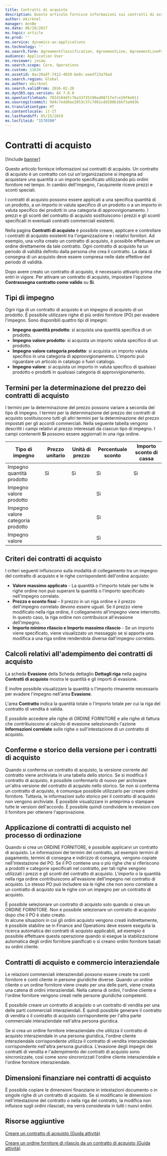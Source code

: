 ```yaml
---
title: Contratti di acquisto
description: Questo articolo fornisce informazioni sui contratti di acquisto. Un contratto di acquisto è un contratto con cui un'organizzazione si impegna ad acquistare una quantità o un importo specificato utilizzando più ordini fornitore nel tempo. In cambio dell'impegno, l'acquirente riceve prezzi e sconti speciali.
author: mkirknel
manager: AnnBe
ms.date: 06/20/2017
ms.topic: article
ms.prod: ''
ms.service: dynamics-ax-applications
ms.technology: ''
ms.search.form: AgreementClassification, AgreementLine, AgreementLinePrompt, PurchAgreement, PurchAgreementCreate, PurchAgreementGenerateReleaseOrder, PurchAgreementHistory, PurchAgreementInvoiceJournal
audience: Application User
ms.reviewer: josaw
ms.search.scope: Core, Operations
ms.custom: 11634
ms.assetid: 8ac20adf-7412-4929-be8c-aaedf23a76ad
ms.search.region: Global
ms.author: mkirknel
ms.search.validFrom: 2016-02-28
ms.dyn365.ops.version: AX 7.0.0
ms.openlocfilehash: 7024104dfc76a33735199ad0871fe7ce29f8e011
ms.sourcegitcommit: 9d4c7edd0ae2053c37c7d81cdd180b16bf3a9d3b
ms.translationtype: HT
ms.contentlocale: it-IT
ms.lasthandoff: 05/15/2019
ms.locfileid: "1570390"
---
```

# <a name="purchase-agreements"></a>Contratti di acquisto

[!include [banner](../includes/banner.md)]

Questo articolo fornisce informazioni sui contratti di acquisto. Un contratto di acquisto è un contratto con cui un'organizzazione si impegna ad acquistare una quantità o un importo specificato utilizzando più ordini fornitore nel tempo. In cambio dell'impegno, l'acquirente riceve prezzi e sconti speciali. 

I contratti di acquisto possono essere applicati a una specifica quantità di un prodotto, a un importo in valuta specifico di un prodotto o a un importo in valuta specifico dei prodotti in una categoria di approvvigionamento. I prezzi e gli sconti del contratto di acquisto sostituiscono i prezzi e gli sconti specificati in eventuali contratti commerciali esistenti.  

Nella pagina **Contratti di acquisto** è possibile creare, applicare e controllare i contratti di acquisto esistenti tra l'organizzazione e i relativi fornitori. Ad esempio, una volta creato un contratto di acquisto, è possibile effettuare un ordine direttamente da tale contratto. Ogni contratto di acquisto ha un periodo di validità definito dalla persona che crea il contratto. La data di consegna di un acquisto deve essere compresa nelle date effettive del periodo di validità.  

Dopo avere creato un contratto di acquisto, è necessario attivarlo prima che entri in vigore. Per attivare un contratto di acquisto, impostare l'opzione **Contrassegna contratto come valido** su **Sì**.

## <a name="commitment-types"></a>Tipi di impegno
Ogni riga di un contratto di acquisto è un impegno di acquisto di un prodotto. È possibile utilizzare righe di più ordini fornitore (PO) per evadere l'impegno. Sono disponibili quattro tipi di impegni:

-   **Impegno quantità prodotto**: si acquista una quantità specifica di un prodotto.
-   **Impegno valore prodotto**: si acquista un importo valuta specifico di un prodotto.
-   **Impegno valore categoria prodotto**: si acquista un importo valuta specifico in una categoria di approvvigionamento. L'importo può riguardare un articolo in catalogo o fuori catalogo.
-   **Impegno valore**: si acquista un importo in valuta specifico di qualsiasi prodotto o prodotti in qualsiasi categoria di approvvigionamento.

## <a name="pricing-terms-for-purchase-agreements"></a>Termini per la determinazione del prezzo dei contratti di acquisto
I termini per la determinazione del prezzo possono variare a seconda del tipo di impegno. I termini per la determinazione del prezzo dei contratti di acquisto sostituiscono tutti gli altri termini per la determinazione del prezzo impostati per gli accordi commerciali. Nella seguente tabella vengono descritti i campi relativi al prezzo interessati da ciascun tipo di impegno. I campi contenenti **Sì** possono essere aggiornati in una riga ordine.

| Tipo di impegno                   | Prezzo unitario | Unità di prezzo | Percentuale sconto | Importo sconto di cassa |
|-----------------------------------|------------|------------|------------------|----------------------|
| Impegno quantità prodotto       | Sì        | Sì        | Sì              | Sì                  |
| Impegno valore prodotto          |            |            | Sì              |                      |
| Impegno valore categoria prodotto |            |            | Sì              |                      |
| Impegno valore                  |            |            | Sì              |                      |

## <a name="policies-for-purchase-agreements"></a>Criteri dei contratti di acquisto
I criteri seguenti influiscono sulla modalità di collegamento tra un impegno del contratto di acquisto e le righe corrispondenti dell'ordine acquisto:

-   **Valore massimo applicato** - La quantità o l'importo totale per tutte le righe ordine non può superare la quantità o l'importo specificato nell'impegno correlato.
-   **Prezzo e sconto fissi** – Il prezzo in un riga ordine e il prezzo dell'impegno correlato devono essere uguali. Se il prezzo viene modificato nella riga ordine, il collegamento all'impegno viene interrotto. In questo caso, la riga ordine non contribuisce all'evasione dell'impegno.
-   **Importo minimo rilascio e Importo massimo rilascio**  - Se un importo viene specificato, viene visualizzato un messaggio se si apporta una modifica a una riga ordine rendendola diversa dall'impegno correlato.

## <a name="fulfillment-calculations-for-purchase-agreements"></a>Calcoli relativi all'adempimento dei contratti di acquisto
La scheda **Evasione** della Scheda dettaglio **Dettagli riga** nella pagina **Contratti di acquisto** mostra le quantità e gli importi di evasione.  

È inoltre possibile visualizzare la quantità o l'importo rimanente necessario per evadere l'impegno nell'area **Evasione**.  

L'area **Contratto** indica la quantità totale o l'importo totale per cui la riga del contratto di vendita è valida.  

È possibile accedere alle righe di ORDINE FORNITORE e alle righe di fattura che contribuiscono al calcolo di evasione selezionando l'azione **Informazioni correlate** sulle righe o sull'intestazione di un contratto di acquisto.

## <a name="confirmations-and-version-history-for-purchase-agreements"></a>Conferme e storico della versione per i contratti di acquisto
Quando si conferma un contratto di acquisto, la versione corrente del contratto viene archiviata in una tabella dello storico. Se si modifica il contratto di acquisto, è possibile confermarlo di nuovo per archiviare un'altra versione del contratto di acquisto nello storico. Se non si conferma un contratto di acquisto, è comunque possibile utilizzarlo per creare ordini fornitore. Tuttavia, le informazioni sullo storico per il contratto di acquisto non vengono archiviate. È possibile visualizzare in anteprima o stampare tutte le versioni dell'accordo. È possibile quindi condividere le revisioni con il fornitore per ottenere l'approvazione.

## <a name="applying-purchase-agreements-in-the-ordering-process"></a>Applicazione di contratti di acquisto nel processo di ordinazione
Quando si crea un ORDINE FORNITORE, è possibile applicarvi un contratto di acquisto. Le informazioni dei termini del contratto, ad esempio termini di pagamento, termini di consegna e indirizzo di consegna, vengono copiate nell'intestazione del PO. Se il PO contiene una o più righe che si riferiscono a prodotti e categorie specificati nel contratto, per tali righe vengono utilizzati i prezzi e gli sconti del contratto di acquisto. L'importo o la quantità nella riga ordine contribuiscono all'evasione dell'impegno nel contratto di acquisto. Lo stesso PO può includere sia le righe che non sono correlate a un contratto di acquisto sia le righe con un impegno per un contratto di acquisto.  

È possibile selezionare un contratto di acquisto solo quando si crea un ORDINE FORNITORE. Non è possibile selezionare un contratto di acquisto dopo che il PO è stato creato.  
In alcune situazioni in cui gli ordini acquisto vengono creati indirettamente, è possibile stabilire se in Finance and Operations deve essere eseguita la ricerca automatica dei contratti di acquisto applicabili, ad esempio è possibile effettuare questa operazione quando si esegue la stabilizzazione automatica degli ordini fornitore pianificati o si creano ordini fornitore basati su ordini cliente.

## <a name="purchase-agreements-and-intercompany-trade"></a>Contratti di acquisto e commercio interaziendale
Le relazioni commerciali interaziendali possono essere create tra conti fornitore e conti cliente in persone giuridiche diverse. Quando un ordine cliente o un ordine fornitore viene creato per una delle parti, viene creata una catena di ordini interaziendali. Nella catena di ordini, l'ordine cliente e l'ordine fornitore vengono creati nelle persone giuridiche competenti.  

È possibile creare un contratto di acquisto o un contratto di vendita per una delle parti commerciali interaziendali. È quindi possibile generare il contratto di vendita o il contratto di acquisto corrispondente per l'altra parte commerciale interaziendale nell'altra persona giuridica.  

Se si crea un ordine fornitore interaziendale che utilizza il contratto di acquisto interaziendale in una persona giuridica, l'ordine cliente interaziendale corrispondente utilizza il contratto di vendita interaziendale corrispondente nell'altra persona giuridica. L'evasione degli impegni dei contratti di vendita e l'adempimento dei contratti di acquisto sono sincronizzate, così come sono sincronizzati l'ordine cliente interaziendale e l'ordine fornitore interaziendale.

## <a name="financial-dimensions-on-purchase-agreements"></a>Dimensioni finanziare nei contratti di acquisto
È possibile copiare le dimensioni finanziarie in intestazioni documento o in singole righe di un contratto di acquisto. Se si modificano le dimensioni nell'intestazione del contratto o nella riga del contratto, la modifica non influisce sugli ordini rilasciati, ma verrà considerata in tutti i nuovi ordini.

<a name="additional-resources"></a>Risorse aggiuntive
--------

[Creare un contratto di acquisto (Guida attività)](tasks/create-purchase-agreement.md)

[Creare un ordine fornitore di rilascio da un contratto di acquisto (Guida attività)](tasks/create-purchase-release-order-purchase-agreement.md)



